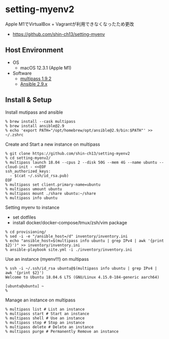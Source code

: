 # setting-myenv2

Apple M1でVirtualBox + Vagrantが利用できなくなったため更改

* <https://github.com/shin-ch13/setting-myenv>

## Host Environment

* OS
  * macOS 12.3.1 (Apple M1)
* Software
  * [multipass 1.9.2](https://multipass.run/docs)
  * [Ansible 2.9.x](https://docs.ansible.com/)

## Install & Setup

Install mutipass and ansible

```shell
% brew install --cask multipass
% brew install ansible@2.9
% echo 'export PATH="/opt/homebrew/opt/ansible@2.9/bin:$PATH"' >> ~/.zshrc
```

Create and Start a new instance on multipass

```shell
% git clone https://github.com/shin-ch13/setting-myenv2
% cd setting-myenv2/
% multipass launch 18.04 --cpus 2 --disk 50G --mem 4G --name ubuntu --cloud-init - <<EOF
ssh_authorized_keys:
  - $(cat ~/.ssh/id_rsa.pub)
EOF
% multipass set client.primary-name=ubuntu
% multipass umount ubuntu
% multipass mount ./share ubuntu:~/share
% multipass info ubuntu
```

Setting myenv to instance

* set dotfiles
* install docker/docker-compose/tmux/zsh/vim package

```shell
% cd provisioning/
% sed -i -e "/ansible_host=/d" inventory/inventory.ini
% echo "ansible_host=$(multipass info ubuntu | grep IPv4 | awk '{print $2}')" >> inventory/inventory.ini
% ansible-playbook site.yml -i ./inventory/inventory.ini
```

Use an instance (myenv!!!) on multipass

```shell
% ssh -i ~/.ssh/id_rsa ubuntu@$(multipass info ubuntu | grep IPv4 | awk '{print $2}')
Welcome to Ubuntu 18.04.6 LTS (GNU/Linux 4.15.0-184-generic aarch64)

[ubuntu@ubuntu] ~
%
```

Manage an instance on multipass

```shell
% multipass list # List an instance
% multipass start # Start an instance
% multipass shell # Use an instance
% multipass stop # Stop an instance
% multipass delete # Delete an instance
% multipass purge # Permanently Remove an instance
```
